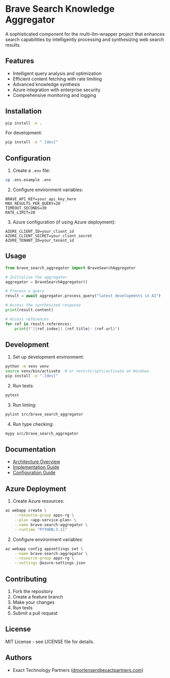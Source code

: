 # Brave Search Knowledge Aggregator

A sophisticated component for the multi-llm-wrapper project that enhances search capabilities by intelligently processing and synthesizing web search results.

## Features

- Intelligent query analysis and optimization
- Efficient content fetching with rate limiting
- Advanced knowledge synthesis
- Azure integration with enterprise security
- Comprehensive monitoring and logging

## Installation

```bash
pip install -e .
```

For development:
```bash
pip install -e ".[dev]"
```

## Configuration

1. Create a `.env` file:
```bash
cp .env.example .env
```

2. Configure environment variables:
```plaintext
BRAVE_API_KEY=your_api_key_here
MAX_RESULTS_PER_QUERY=20
TIMEOUT_SECONDS=30
RATE_LIMIT=20
```

3. Azure configuration (if using Azure deployment):
```plaintext
AZURE_CLIENT_ID=your_client_id
AZURE_CLIENT_SECRET=your_client_secret
AZURE_TENANT_ID=your_tenant_id
```

## Usage

```python
from brave_search_aggregator import BraveSearchAggregator

# Initialize the aggregator
aggregator = BraveSearchAggregator()

# Process a query
result = await aggregator.process_query("latest developments in AI")

# Access the synthesized response
print(result.content)

# Access references
for ref in result.references:
    print(f"[{ref.index}] {ref.title}: {ref.url}")
```

## Development

1. Set up development environment:
```bash
python -m venv venv
source venv/bin/activate  # or venv\Scripts\activate on Windows
pip install -e ".[dev]"
```

2. Run tests:
```bash
pytest
```

3. Run linting:
```bash
pylint src/brave_search_aggregator
```

4. Run type checking:
```bash
mypy src/brave_search_aggregator
```

## Documentation

- [Architecture Overview](docs/brave-dev/knowledge-aggregator/architecture.md)
- [Implementation Guide](docs/brave-dev/knowledge-aggregator/implementation.md)
- [Configuration Guide](docs/brave-dev/knowledge-aggregator/configuration.md)

## Azure Deployment

1. Create Azure resources:
```bash
az webapp create \
    --resource-group apps-rg \
    --plan <app-service-plan> \
    --name brave-search-aggregator \
    --runtime "PYTHON:3.11"
```

2. Configure environment variables:
```bash
az webapp config appsettings set \
    --name brave-search-aggregator \
    --resource-group apps-rg \
    --settings @azure-settings.json
```

## Contributing

1. Fork the repository
2. Create a feature branch
3. Make your changes
4. Run tests
5. Submit a pull request

## License

MIT License - see LICENSE file for details.

## Authors

- Exact Technology Partners (dmortensen@exactpartners.com)
